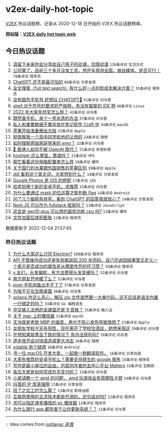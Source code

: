 # v2ex-daily-hot-topic

[V2EX](https://www.v2ex.com/) 热议话题榜，记录从 2020-12-18 日开始的 V2EX 热议话题榜单。

**网站版：[V2EX daily hot topic web](https://boojack.github.io/v2ex-daily-hot-topic-web/)**

## 今日热议话题

<!-- TODAY BEGIN -->

1. [请留下未来你会分享给自己孩子的动漫，仅限动漫](https://www.v2ex.com/t/899934) `126条评论` `生活方式`
1. [公司黄了，目前三个多月没发工资，想开车周游全国，做自媒体，是否可行！](https://www.v2ex.com/t/900016) `78条评论` `程序员`
1. [ChatGPT 还不是最可怕的](https://www.v2ex.com/t/899927) `66条评论` `分享发现`
1. [全文搜索（full text search）有什么好一点的低成本解决方案？](https://www.v2ex.com/t/899924) `55条评论` `程序员`
1. [没有国外手机号,好想玩 CHATGPT🥺](https://www.v2ex.com/t/899956) `51条评论` `问与答`
1. [shell 对于符号的要求好严格啊，有没有智能的 IDE 啊](https://www.v2ex.com/t/900033) `48条评论` `Linux`
1. [2022 年大家年终奖怎么样？](https://www.v2ex.com/t/899988) `42条评论` `问与答`
1. [既然查手机，来个一劳永逸的办法](https://www.v2ex.com/t/899929) `37条评论` `问与答`
1. [私人和重要数据不要存放在笔记软件 Craft 中](https://www.v2ex.com/t/899957) `34条评论` `macOS`
1. [苹果开始准备撤出大陆](https://www.v2ex.com/t/899953) `33条评论` `Apple`
1. [挺佩服我一个高中同学和他的父母的](https://www.v2ex.com/t/900058) `24条评论` `随想`
1. [如何摆脱原始家庭带来的 emo？](https://www.v2ex.com/t/900038) `22条评论` `问与答`
1. [🤖 普通人如何不被 OpenAI 取代？](https://www.v2ex.com/t/900031) `21条评论` `奇思妙想`
1. [hostiger 这么便宜，靠谱吗？](https://www.v2ex.com/t/899928) `21条评论` `VPS`
1. [帮忙看看这份电脑配置单怎么样](https://www.v2ex.com/t/900002) `19条评论` `硬件`
1. [关于国行的水果跟外国销售的苹果区别](https://www.v2ex.com/t/899946) `19条评论` `Apple`
1. [ddl 看到这个英文词，大家想到什么？](https://www.v2ex.com/t/900051) `18条评论` `分享发现`
1. [Google Photos 是 iOS 的绝配](https://www.v2ex.com/t/900014) `17条评论` `iOS`
1. [给老妈换个新的安卓手机，求推荐](https://www.v2ex.com/t/900024) `15条评论` `问与答`
1. [为什么要通过 mask 的位运算才能判断 flag](https://www.v2ex.com/t/900022) `14条评论` `Android`
1. [问了几个脑筋急转弯，看到 ChatGPT 的回答我就放心了](https://www.v2ex.com/t/900009) `14条评论` `分享发现`
1. [Next.JS 可以作为 fullstack 框架吗？](https://www.v2ex.com/t/899993) `13条评论` `JavaScript`
1. [这会是 gen10 plus 可以用的最低功耗 cpu 吗?](https://www.v2ex.com/t/899963) `13条评论` `硬件`
1. [文件加密后体积膨胀](https://www.v2ex.com/t/900074) `12条评论` `程序员`

数据更新于 2022-12-04 21:57:45

<!-- TODAY END -->

### 昨日热议话题

<!-- YESTERDAY BEGIN -->

1. [为什么大家这么讨厌 Electron?](https://www.v2ex.com/t/899773) `108条评论` `程序员`
1. [API 不管操作成功还是失败都返回 200 状态码，自己在返回结果里又定义一个表示是否成功的属性是从哪里传开的坏习惯？](https://www.v2ex.com/t/899875) `59条评论` `程序员`
1. [v 友们，头发偏软，有方法使得头发变硬吗？](https://www.v2ex.com/t/899768) `52条评论` `问与答`
1. [南方朋友开地暖了么？](https://www.v2ex.com/t/899817) `51条评论` `问与答`
1. [pixel 手机闲鱼出手不了了](https://www.v2ex.com/t/899752) `37条评论` `分享发现`
1. [为啥不见女生晒桌面](https://www.v2ex.com/t/899792) `36条评论` `问与答`
1. [golang 咋这么恶心，解压 zip 文件居然要一大串代码，这不应该是语言内置一行搞定的吗？](https://www.v2ex.com/t/899827) `33条评论` `Go 编程语言`
1. [中文输入法用的全键盘还是 9 宫格？](https://www.v2ex.com/t/899861) `31条评论` `输入法`
1. [关于 mac 上的播放器](https://www.v2ex.com/t/899756) `31条评论` `macOS`
1. [天冷就是老款 MBP 的福音，再也不担心发热导致降频了](https://www.v2ex.com/t/899753) `21条评论` `Apple`
1. [女朋友学校今天有阳性，现在离开了学校住酒店，她想来我这](https://www.v2ex.com/t/899891) `19条评论` `问与答`
1. [在预知某股票会下跌的情况下,有办法获利吗?](https://www.v2ex.com/t/899832) `19条评论` `问与答`
1. [逐步放开会对快递造成更大冲击](https://www.v2ex.com/t/899841) `18条评论` `随想`
1. [volatile 有个疑惑](https://www.v2ex.com/t/899799) `18条评论` `Android`
1. [寻一位 macOS 开发大拿，一起做一款翻译软件。](https://www.v2ex.com/t/899826) `16条评论` `分享创造`
1. [大家有推荐的安卓手机么？需要支持原生的 google 服务](https://www.v2ex.com/t/899882) `15条评论` `程序员`
1. [写作是最小单位的自由，内容创作者的去中心平台 Matters](https://www.v2ex.com/t/899879) `15条评论` `互联网`
1. [各位大佬是如何完成外币支付的？](https://www.v2ex.com/t/899754) `15条评论` `问与答`
1. [小弟请教一个 amd 的问题， amd 玩游戏会有周期性卡顿](https://www.v2ex.com/t/899796) `14条评论` `问与答`
1. [抖音的 IP 库真强啊](https://www.v2ex.com/t/899858) `13条评论` `分享发现`
1. [阳了之后工时怎么算？](https://www.v2ex.com/t/899785) `13条评论` `职场话题`
1. [互联网使用的主流技术都是开源的，这句话对吗?](https://www.v2ex.com/t/899837) `12条评论` `程序员`
1. [求可以指定速率播放的 pc 播放器](https://www.v2ex.com/t/899787) `12条评论` `程序员`
1. [为什么银行 app 都热衷于让你更新系统？？](https://www.v2ex.com/t/899870) `11条评论` `问与答`

<!-- YESTERDAY END -->

---

💡 Idea comes from [justjavac 迷渡](https://github.com/justjavac/)

